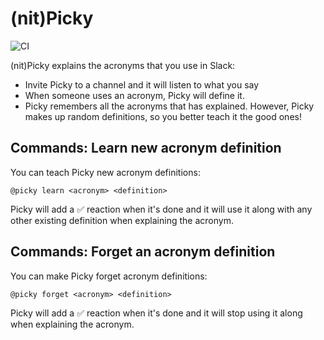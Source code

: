 # (nit)Picky

![CI](https://github.com/ggalmazor/picky/actions/workflows/ci.yml/badge.svg)

(nit)Picky explains the acronyms that you use in Slack:
- Invite Picky to a channel and it will listen to what you say
- When someone uses an acronym, Picky will define it.
- Picky remembers all the acronyms that has explained. However, Picky makes up random definitions, so you better teach it the good ones!

## Commands: Learn new acronym definition

You can teach Picky new acronym definitions:
```
@picky learn <acronym> <definition>
```

Picky will add a ✅ reaction when it's done and it will use it along with any other existing definition when explaining the acronym.

## Commands: Forget an acronym definition

You can make Picky forget acronym definitions:
```
@picky forget <acronym> <definition>
```

Picky will add a ✅ reaction when it's done and it will stop using it along when explaining the acronym.
